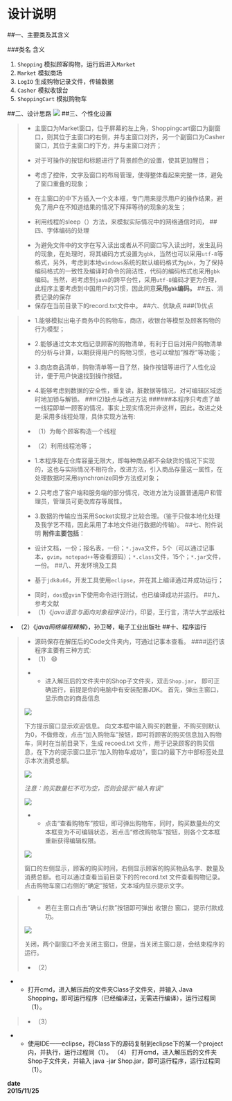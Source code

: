 # 设计说明 #
##一、主要类及其含义
    
###类名	含义
1. `Shopping`	模拟顾客购物，运行后进入`Market`  
1. `Market`	模拟商场  
1. `LogIO`	生成购物记录文件，传输数据  
1. `Casher`	模拟收银台  
1. `ShoppingCart`	模拟购物车

##二、设计思路
![](https://github.com/AutuanLiu/Program/blob/master/设计思路.png)
##三、个性化设置
>- 主窗口为Market窗口，位于屏幕的左上角，Shoppingcart窗口为副窗口，则其位于主窗口的右侧，并与主窗口对齐，另一个副窗口为Casher窗口，其位于主窗口的下方，并与主窗口对齐；
>
>- 对于可操作的按钮和标题进行了背景颜色的设置，使其更加醒目；
>
>- 考虑了控件，文字及窗口的布局管理，使得整体看起来完整一体，避免了窗口重叠的现象；
>
>- 在主窗口的中下方插入一个文本框，专门用来提示用户的操作结果，避免了用户在不知道结果的情况下拜拜等待的现象的发生；
>
>- 利用线程的sleep（）方法，来模拟实际情况中的网络通信时间，
##四、字体编码的处理
>
>+ 为避免文件中的文字在写入读出或者从不同窗口写入读出时，发生乱码的现象，在处理时，将其编码方式设置为`gbk`，当然也可以采用`utf-8`等格式，另外，考虑到本地`windows`系统的默认编码格式为`gbk`，为了保持编码格式的一致性及编译时命令的简洁性，代码的编码格式也采用`gbk`编码。当然，若考虑到`java`的跨平台性，采用`utf-8`编码才更为合理，此程序主要考虑到中国用户的习惯，因此同意**采用`gbk`编码。**
##五、消费记录的保存
>+ 保存在当前目录下的record.txt文件中。
##六、优缺点
###(1)优点

>- 1.能够模拟出电子商务中的购物车，商店，收银台等模型及顾客购物的行为模型；
>
>- 2.能够通过文本文档记录顾客的购物清单，有利于日后对用户购物清单的分析与计算，以期获得用户的购物习惯，也可以增加”推荐”等功能；
>
>- 3.商店商品清单，购物清单等一目了然，操作按钮等进行了人性化设计，便于用户快速找到操作按钮。
>
>- 4.能够考虑到数据的安全性，重复读，脏数据等情况，对可编辑区域适时地加锁与解锁。
###(2)缺点与改进方法
######本程序只考虑了单一线程即单一顾客的情况，事实上现实情况并非这样，因此，改进之处是:采用多线程处理，具体实现方法有:
 >
 >- （1）为每个顾客构造一个线程
 >
 >- （2）利用线程池等；
 >
 >+ 1.本程序是在仓库容量无限大，即每种商品都不会缺货的情况下实现的，这也与实际情况不相符合，改进方法，引入商品存量这一属性，在处理数据时采用synchronize同步方法或对象；
 >
 >- 2.只考虑了客户端和服务端的部分情况，改进方法为设置普通用户和管理员，管理员可更改库存等属性。
 >
 >- 3.数据的传输应当采用Socket实现才比较合理。（鉴于只做本地化处理及我学艺不精，因此采用了本地文件进行数据的传输）。
##七、附件说明
**附件主要包括**：
>- 设计文档，一份；报名表，一份；`*.java`文件，5个（可以通过记事本，`gvim`，`notepad++`等查看源码）；`*.class`文件，15个；`*.jar`文件，一份。
##八、开发环境及工具
>- 基于`jdk8u66`，开发工具使用`eclipse`，并在其上编译通过并成功运行；
>
>+ 同时，`dos`或`gvim`下使用命令进行测试，也已编译成功并运行。
##九、参考文献
>+ （1）《*java语言与面向对象程序设计*》，印晏，王行言，清华大学出版社
>
+ （2）《*java网络编程精解*》，孙卫琴，电子工业出版社
##十、程序运行
>+ 源码保存在解压后的Code文件夹内，可通过记事本查看。
####运行该程序主要有三种方式:
>+ （1） :smile:
>
>- - 进入解压后的文件夹中的Shop子文件夹，双击`Shop.jar`， 即可正确运行，前提是你的电脑中有安装配置JDK。
>首先，弹出主窗口，显示商店的商品信息	
>	
>![](https://github.com/AutuanLiu/Program/blob/master/%E6%88%AA%E5%9B%BE/%E4%B8%BB%E7%AA%97%E5%8F%A3.PNG)
>			
>下方提示窗口显示欢迎信息。
向文本框中输入购买的数量，不购买则默认为0，不做修改，点击“加入购物车”按钮，即可将顾客的购买信息加入购物车，同时在当前目录下，生成  recoed.txt  文件，用于记录顾客的购买信息，在下方的提示窗口显示“加入购物车成功”，窗口的最下方中部标签处显示本次消费总额。 
>
>![](https://github.com/AutuanLiu/Program/blob/master/%E6%88%AA%E5%9B%BE/%E7%A1%AE%E5%AE%9A.PNG)	
>
>*注意：购买数量栏不可为空，否则会提示“输入有误”*
>
>![](https://github.com/AutuanLiu/Program/blob/master/%E6%88%AA%E5%9B%BE/%E9%94%99%E8%AF%AF1.PNG)
>
>+ - 点击“查看购物车”按钮，即可弹出购物车，同时，购买数量处的文本框变为不可编辑状态，若点击“修改购物车”按钮，则各个文本框重新获得编辑权限。
>
>![](https://github.com/AutuanLiu/Program/blob/master/%E6%88%AA%E5%9B%BE/%E8%B4%AD%E7%89%A9%E8%BD%A6.PNG)
>
>窗口的左侧显示，顾客的购买时间，右侧显示顾客的购买物品名字、数量及消费总额。也可以通过查看当前目录下的的record.txt 文件查看购物记录。
点击购物车窗口右侧的“确定”按钮，文本域内显示提示文字。

 >+ - 若在主窗口点击“确认付款”按钮即可弹出 收银台 窗口，提示付款成功。
 >
>![](https://github.com/AutuanLiu/Program/blob/master/%E6%88%AA%E5%9B%BE/%E6%94%B6%E9%93%B6%E5%8F%B0.PNG)
>
>关闭，两个副窗口不会关闭主窗口，但是，当关闭主窗口是，会结束程序的运行。
>
>+ （2）
>
>
+ - 打开cmd，进入解压后的文件夹Class子文件夹，并输入 Java Shopping，即可运行程序（已经编译过，无需进行编译），运行过程同（1）。
>		
>+ （3）
>
- - 使用IDE——eclipse，将Class下的源码复制到eclipse下的某一个project内，并执行，运行过程同（1）。
（4）
打开cmd，进入解压后的文件夹Shop子文件夹，并输入 java -jar Shop.jar，即可运行程序，运行过程同（1）。



**date**  
**2015/11/25** 
